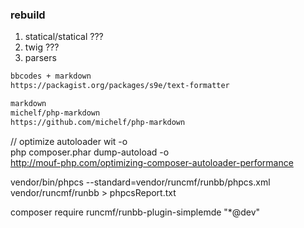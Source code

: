 ### rebuild 

1. statical/statical  ???
2. twig ???  
3. parsers
```html
bbcodes + markdown
https://packagist.org/packages/s9e/text-formatter

markdown
michelf/php-markdown
https://github.com/michelf/php-markdown
```

// optimize autoloader wit -o  
php composer.phar dump-autoload -o  
http://mouf-php.com/optimizing-composer-autoloader-performance
  
vendor/bin/phpcs --standard=vendor/runcmf/runbb/phpcs.xml vendor/runcmf/runbb > phpcsReport.txt

composer require runcmf/runbb-plugin-simplemde "*@dev"
